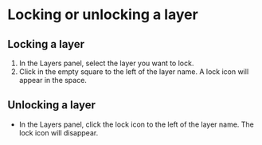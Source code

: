 # Locking or unlocking a layer

## Locking a layer

1. In the Layers panel, select the layer you want to lock.
2. Click in the empty square to the left of the layer name. A lock icon will appear in the space. 

## Unlocking a layer

* In the Layers panel, click the lock icon to the left of the layer name. The lock icon will disappear. 